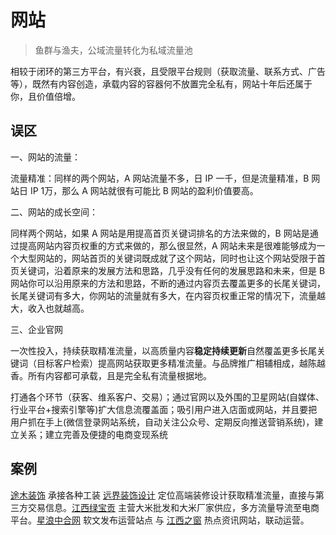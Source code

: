 # 网站

>鱼群与渔夫，公域流量转化为私域流量池

相较于闭环的第三方平台，有兴衰，且受限平台规则（获取流量、联系方式、广告等），既然有内容创造，承载内容的容器何不放置完全私有，⽹站⼗年后还属于你，且价值倍增。

## 误区

一、网站的流量：

流量精准：同样的两个网站，A 网站流量不多，日 IP 一千，但是流量精准，B 网站日 IP 1万，那么 A 网站就很有可能比 B 网站的盈利价值要高。

二、网站的成长空间：

同样两个网站，如果 A 网站是用提高首页关键词排名的方法来做的，B 网站是通过提高网站内容页权重的方式来做的，那么很显然，A 网站未来是很难能够成为一个大型网站的，网站首页的关键词既成就了这个网站，同时也让这个网站受限于首页关键词，沿着原来的发展方法和思路，几乎没有任何的发展思路和未来，但是 B 网站你可以沿用原来的方法和思路，不断的通过内容页去覆盖更多的长尾关键词，长尾关键词有多大，你网站的流量就有多大，在内容页权重正常的情况下，流量越大，收入也就越高。

三、企业官网

一次性投入，持续获取精准流量，以高质量内容**稳定持续更新**自然覆盖更多长尾关键词（目标客户检索）提高网站获取更多精准流量。与品牌推广相辅相成，越陈越香。所有内容都可承载，且是完全私有流量根据地。

打通各个环节（获客、维系客户、交易）；通过官⽹以及外围的卫星⽹站(⾃媒体、⾏业平台+搜索引擎等)扩⼤信息流覆盖面；吸引⽤户进⼊店⾯或⽹站，并且要把⽤户抓在⼿上(微信登录⽹站系统，⾃动关注公众号、定期反向推送营销系统)，建⽴关系；建立完善及便捷的电商变现系统

## 案例

[途木装饰](https://www.ahtumu.com/) 承接各种工装 [远界装饰设计](https://www.yuanjiecd.com/) 定位高端装修设计获取精准流量，直接与第三方交易信息。[江西绿宝贡](https://www.jxlbgm.com) 主营大米批发和大米厂家供应，多方流量导流至电商平台。[星浪中合网](http://www.zhw19.com/) 软文发布运营站点 与 [江西之窗](https://www.jxzc123.cn/) 热点资讯网站，联动运营。